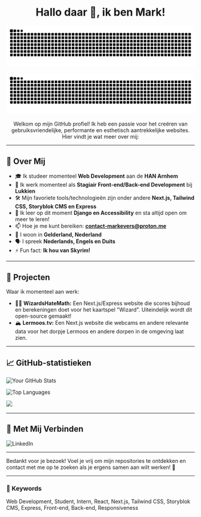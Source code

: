 <h1 align="center">Hallo daar 👋, ik ben Mark!</h1>

![GitHub Snake](https://raw.githubusercontent.com/markevers-dev/markevers-dev/snake/github-contribution-grid-snake-dark.svg#gh-dark-mode-only)

![GitHub Snake](https://raw.githubusercontent.com/markevers-dev/markevers-dev/snake/github-contribution-grid-snake.svg#gh-light-mode-only)

<p align="center">
  Welkom op mijn GitHub profiel! Ik heb een passie voor het creëren van gebruiksvriendelijke, performante en esthetisch aantrekkelijke websites.<br>
  Hier vindt je wat meer over mij:
</p>

---

## 🚀 Over Mij
- 🎓 Ik studeer momenteel **Web Development** aan de **HAN Arnhem**
- 💼 Ik werk momenteel als **Stagiair Front-end/Back-end Development** bij **Lukkien**
- 🛠️ Mijn favoriete tools/technologieën zijn onder andere **Next.js, Tailwind CSS, Storyblok CMS en Express**
- 🌱 Ik leer op dit moment **Django en Accessibility** en sta altijd open om meer te leren!
- 📫 Hoe je me kunt bereiken: **[contact-markevers@proton.me](mailto:contact-markevers@proton.me)**
- 📍 I woon in **Gelderland, Nederland**
- 🗣️ I spreek **Nederlands, Engels en Duits**
- ⚡ Fun fact: **Ik hou van Skyrim!**

---

## 🌟 Projecten
Waar ik momenteel aan werk:
- 🧙‍♂️ **WizardsHateMath:** Een Next.js/Express website die scores bijhoud en berekeningen doet voor het kaartspel "Wizard". Uiteindelijk wordt dit open-source gemaakt!
- 🏔️ **Lermoos.tv:** Een Next.js website die webcams en andere relevante data voor het dorpje Lermoos en andere dorpen in de omgeving laat zien.

---

## 📈 GitHub-statistieken
![Your GitHub Stats](https://github-readme-stats.vercel.app/api?username=markevers-dev&show_icons=true&theme=radical)

![Top Languages](https://github-readme-stats.vercel.app/api/top-langs/?username=markevers-dev&layout=compact&theme=radical)

![](https://komarev.com/ghpvc/?username=markevers-dev&label=Profile+Views&color=brightgreen&style=flat)

---

## 🔗 Met Mij Verbinden
![LinkedIn](https://www.linkedin.com/in/mark-evers-78069a19a)

---

Bedankt voor je bezoek! Voel je vrij om mijn repositories te ontdekken en contact met me op te zoeken als je ergens samen aan wilt werken! 🤝

---

### 🔑 Keywords
Web Development, Student, Intern, React, Next.js, Tailwind CSS, Storyblok CMS, Express, Front-end, Back-end, Responsiveness
